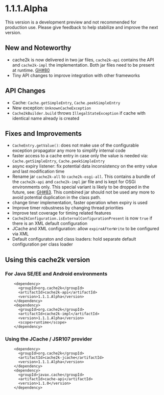 # 1.1.1.Alpha

This version is a development preview and not recommended for production use. Please give feedback to help
stabilize and improve the next version.

## New and Noteworthy

- cache2k is now delivered in two jar files, `cache2k-api` contains the API and `cache2k-impl` the
  implementation. Both jar files need to be present at runtime. [GH#80](https://github.com/cache2k/cache2k/issues/80)
- Tiny API changes to improve integration with other frameworks

## API Changes

- Cache: `Cache.getSimpleEntry`, `Cache.peekSimpleEntry`
- New exception: `UnknownCacheException`
- `Cache2kBuilder.build` throws `IllegalStateException` if cache with identical name already is created

## Fixes and Improvements

- `CacheEntry.getValue()`: does not make use of the configurable exception propagator any more to simplify internal code
- faster access to a cache entry in case only the value is needed via: `Cache.getSimpleEntry`, `Cache.peekSimpleEntry`
- async expiry listener: fix potential data inconsistency on the entry value and last modification time 
- Rename jar `cache2k-all` to `cache2k-osgi-all`. This contains a bundle of the `cache2k-api` and 
  `cache2k-impl`  jar file and is kept for OSGi environments only. This special variant is likely to
  be dropped in the future, see:  [GH#83](https://github.com/cache2k/cache2k/issues/83).
  This combined jar should not be used any more to avoid potential duplication in the class path.
- change timer implementation, faster operation when expiry is used
- Improve timer robustness by changing thread priorities
- Improve test coverage for timing related features
- `Cache2kConfiguration.isExternalConfigurationPresent` is now `true` if there is an XML default configuration
- JCache and XML configuration: allow `expireAfterWrite` to be configured via XML
- Default configuraton and class loaders: hold separate default configuration per class loader 

## Using this cache2k version

### For Java SE/EE and Android environments

````
    <dependency>
      <groupId>org.cache2k</groupId>
      <artifactId>cache2k-api</artifactId>
      <version>1.1.1.Alpha</version>
    </dependency>
    <dependency>
      <groupId>org.cache2k</groupId>
      <artifactId>cache2k-impl</artifactId>
      <version>1.1.1.Alpha</version>
      <scope>runtime</scope>
    </dependency>
````

### Using the JCache / JSR107 provider

````
    <dependency>
      <groupId>org.cache2k</groupId>
      <artifactId>cache2k-jcache</artifactId>
      <version>1.1.1.Alpha</version>
    </dependency>
    <dependency>
      <groupId>javax.cache</groupId>
      <artifactId>cache-api</artifactId>
      <version>1.1.0</version>
    </dependency>
````

